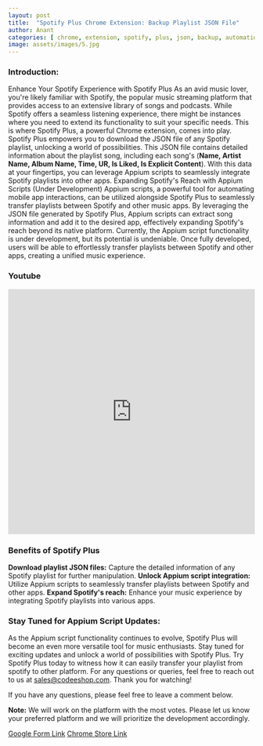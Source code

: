 ```yaml
---
layout: post
title:  "Spotify Plus Chrome Extension: Backup Playlist JSON File"
author: Anant
categories: [ chrome, extension, spotify, plus, json, backup, automation ]
image: assets/images/5.jpg
---
```


### Introduction:
Enhance Your Spotify Experience with Spotify Plus
As an avid music lover, you're likely familiar with Spotify, the popular music streaming platform that provides access to an extensive library of songs and podcasts. While Spotify offers a seamless listening experience, there might be instances where you need to extend its functionality to suit your specific needs. This is where Spotify Plus, a powerful Chrome extension, comes into play.
Spotify Plus empowers you to download the JSON file of any Spotify playlist, unlocking a world of possibilities. This JSON file contains detailed information about the playlist song, including each song's (**Name, Artist Name, Album Name, Time, UR, Is Liked, Is Explicit Content**). With this data at your fingertips, you can leverage Appium scripts to seamlessly integrate Spotify playlists into other apps.
Expanding Spotify's Reach with Appium Scripts (Under Development)
Appium scripts, a powerful tool for automating mobile app interactions, can be utilized alongside Spotify Plus to seamlessly transfer playlists between Spotify and other music apps. By leveraging the JSON file generated by Spotify Plus, Appium scripts can extract song information and add it to the desired app, effectively expanding Spotify's reach beyond its native platform.
Currently, the Appium script functionality is under development, but its potential is undeniable. Once fully developed, users will be able to effortlessly transfer playlists between Spotify and other apps, creating a unified music experience.

### Youtube 
<iframe width="100%" height="500" src="https://www.youtube.com/embed/ajximkBmuXY" title="Spotify Plus Chrome Extension" frameborder="0" allow="accelerometer; autoplay; clipboard-write; encrypted-media; gyroscope; picture-in-picture; web-share" allowfullscreen></iframe>

### Benefits of Spotify Plus

**Download playlist JSON files:** Capture the detailed information of any Spotify playlist for further manipulation.
**Unlock Appium script integration:** Utilize Appium scripts to seamlessly transfer playlists between Spotify and other apps.
**Expand Spotify's reach:** Enhance your music experience by integrating Spotify playlists into various apps.

### Stay Tuned for Appium Script Updates:

As the Appium script functionality continues to evolve, Spotify Plus will become an even more versatile tool for music enthusiasts. Stay tuned for exciting updates and unlock a world of possibilities with Spotify Plus.
Try Spotify Plus today to witness how it can easily transfer your playlist from spotify to other platform. For any questions or queries, feel free to reach out to us at sales@codeeshop.com. Thank you for watching!

If you have any questions, please feel free to leave a comment below.

**Note:** We will work on the platform with the most votes. Please let us know your preferred platform and we will prioritize the development accordingly.

<a href="https://docs.google.com/forms/d/e/1FAIpQLSdm_kFuk8J3JZczu_6D8cytWC4a9t0ZL0gmipsaZqatNruNOA/viewform?usp=pp_url" class="btn btn-dark text-white px-5 btn-lg">Google Form Link</a>
<a href="https://chromewebstore.google.com/detail/gmlachfnoaahojpjdonglbjbammnlomo" class="btn btn-dark text-white px-5 btn-lg">Chrome Store Link</a>
